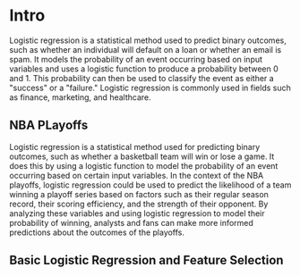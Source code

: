 # Intro
Logistic regression is a statistical method used to predict binary outcomes, such as whether an individual will default on a loan or whether an email is spam. It models the probability of an event occurring based on input variables and uses a logistic function to produce a probability between 0 and 1. This probability can then be used to classify the event as either a "success" or a "failure." Logistic regression is commonly used in fields such as finance, marketing, and healthcare.

## NBA PLayoffs
Logistic regression is a statistical method used for predicting binary outcomes, such as whether a basketball team will win or lose a game. It does this by using a logistic function to model the probability of an event occurring based on certain input variables. In the context of the NBA playoffs, logistic regression could be used to predict the likelihood of a team winning a playoff series based on factors such as their regular season record, their scoring efficiency, and the strength of their opponent. By analyzing these variables and using logistic regression to model their probability of winning, analysts and fans can make more informed predictions about the outcomes of the playoffs.

## Basic Logistic Regression and Feature Selection 
